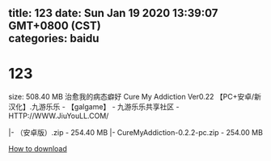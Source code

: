 
title: 123
date: Sun Jan 19 2020 13:39:07 GMT+0800 (CST)    
categories: baidu
---

# 123
size: 508.40 MB
 治愈我的病态癖好 Cure My Addiction Ver0.22 【PC+安卓/新汉化】.九游乐乐 - 【galgame】 - 九游乐乐共享社区 - HTTP://WWW.JiuYouLL.COM/
 
|- （安卓版）.zip - 254.40 MB
|- CureMyAddiction-0.2.2-pc.zip - 254.00 MB

[How to download](https://bpcam.bemobtrk.com/go/2ceec3aa-1ca2-46d6-b9ff-aaa5c184517c?jno=4220)